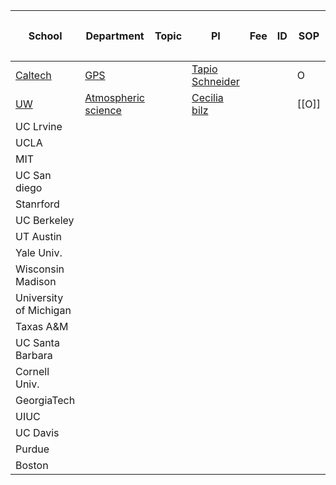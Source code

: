 
| School                                                             | Department                                                    | Topic | PI                                                                                   | Fee | ID  | SOP   | SOP+ | CV  | PS  | GRE | 추천서 | Due        |
| ------------------------------------------------------------------ | ------------------------------------------------------------- | ----- | ------------------------------------------------------------------------------------ | --- | --- | ----- | ---- | --- | --- | --- | --- | ---------- |
| [Caltech](https://www.gradoffice.caltech.edu/admissions/checklist) | [GPS](https://www.gps.caltech.edu/academics/graduate-program) |       | [Tapio Schneider](https://climate-dynamics.org/people/tapio-schneider/)              |     |     | O     |      | O   |     | X   | 3   | 11.21-12.1 |
| [UW](https://atmos.uw.edu/students/graduate-program/how-to-apply/) | [Atmospheric science](https://atmos.uw.edu/)                  |       | [Cecilia bilz](https://atmos.uw.edu/faculty-and-research/core-faculty/cecilia-bitz/) |     |     | [[O]] |      | O   |     | X   |     |            |
| UC Lrvine                                                          |                                                               |       |                                                                                      |     |     |       |      |     |     |     |     |            |
| UCLA                                                               |                                                               |       |                                                                                      |     |     |       |      |     |     |     |     |            |
| MIT                                                                |                                                               |       |                                                                                      |     |     |       |      |     |     |     |     |            |
| UC San diego                                                       |                                                               |       |                                                                                      |     |     |       |      |     |     |     |     |            |
| Stanrford                                                          |                                                               |       |                                                                                      |     |     |       |      |     |     |     |     |            |
| UC Berkeley                                                        |                                                               |       |                                                                                      |     |     |       |      |     |     |     |     |            |
| UT Austin                                                          |                                                               |       |                                                                                      |     |     |       |      |     |     |     |     |            |
| Yale Univ.                                                         |                                                               |       |                                                                                      |     |     |       |      |     |     |     |     |            |
| Wisconsin Madison                                                  |                                                               |       |                                                                                      |     |     |       |      |     |     |     |     |            |
| University of Michigan                                             |                                                               |       |                                                                                      |     |     |       |      |     |     |     |     |            |
| Taxas A&M                                                          |                                                               |       |                                                                                      |     |     |       |      |     |     |     |     |            |
| UC Santa Barbara                                                   |                                                               |       |                                                                                      |     |     |       |      |     |     |     |     |            |
| Cornell Univ.                                                      |                                                               |       |                                                                                      |     |     |       |      |     |     |     |     |            |
| GeorgiaTech                                                        |                                                               |       |                                                                                      |     |     |       |      |     |     |     |     |            |
| UIUC                                                               |                                                               |       |                                                                                      |     |     |       |      |     |     |     |     |            |
| UC Davis                                                           |                                                               |       |                                                                                      |     |     |       |      |     |     |     |     |            |
| Purdue                                                             |                                                               |       |                                                                                      |     |     |       |      |     |     |     |     |            |
| Boston                                                             |                                                               |       |                                                                                      |     |     |       |      |     |     |     |     |            |
